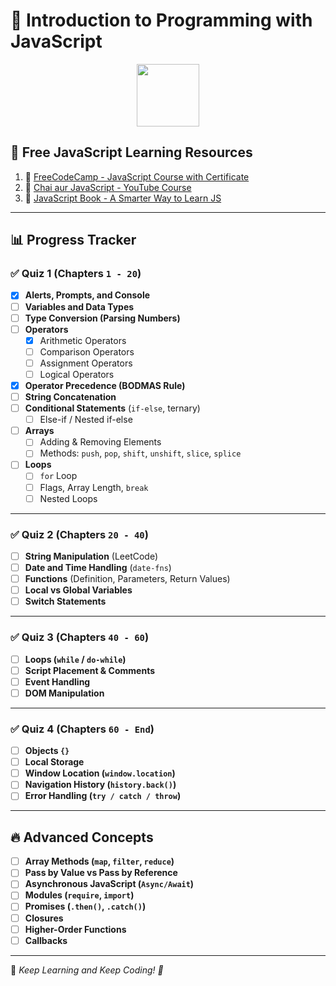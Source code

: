# 📌 Introduction to Programming with JavaScript

<p align="center">
  <img width="100" height="100" src="https://skillicons.dev/icons?i=js" />
</p>

## 🚀 Free JavaScript Learning Resources

1. 📜 [FreeCodeCamp - JavaScript Course with Certificate](https://www.freecodecamp.org/learn/javascript-algorithms-and-data-structures-v8)
2. 🎥 [Chai aur JavaScript - YouTube Course](https://youtube.com/playlist?list=PLu71SKxNbfoBuX3f4EOACle2y-tRC5Q37)
3. 📖 [JavaScript Book - A Smarter Way to Learn JS](https://github.com/shehza-d/Learning-Resources/blob/main/04.JS-Books/JavaScript-book(A-smarter-way-to-learn-JS).pdf)

---

## 📊 Progress Tracker

### ✅ **Quiz 1** (Chapters `1 - 20`)

- [x] **Alerts, Prompts, and Console**
- [ ] **Variables and Data Types**
- [ ] **Type Conversion (Parsing Numbers)**
- [ ] **Operators**
  - [x] Arithmetic Operators
  - [ ] Comparison Operators
  - [ ] Assignment Operators
  - [ ] Logical Operators
- [x] **Operator Precedence (BODMAS Rule)**
- [ ] **String Concatenation**
- [ ] **Conditional Statements** (`if-else`, ternary)
  - [ ] Else-if / Nested if-else
- [ ] **Arrays**
  - [ ] Adding & Removing Elements
  - [ ] Methods: `push`, `pop`, `shift`, `unshift`, `slice`, `splice`
- [ ] **Loops**
  - [ ] `for` Loop
  - [ ] Flags, Array Length, `break`
  - [ ] Nested Loops

---

### ✅ **Quiz 2** (Chapters `20 - 40`)

- [ ] **String Manipulation** (LeetCode)
- [ ] **Date and Time Handling** (`date-fns`)
- [ ] **Functions** (Definition, Parameters, Return Values)
- [ ] **Local vs Global Variables**
- [ ] **Switch Statements**

---

### ✅ **Quiz 3** (Chapters `40 - 60`)

- [ ] **Loops (`while` / `do-while`)**
- [ ] **Script Placement & Comments**
- [ ] **Event Handling**
- [ ] **DOM Manipulation**

---

### ✅ **Quiz 4** (Chapters `60 - End`)

- [ ] **Objects `{}`**
- [ ] **Local Storage**
- [ ] **Window Location (`window.location`)**
- [ ] **Navigation History (`history.back()`)**
- [ ] **Error Handling (`try / catch / throw`)**

---

## 🔥 Advanced Concepts

- [ ] **Array Methods (`map`, `filter`, `reduce`)**
- [ ] **Pass by Value vs Pass by Reference**
- [ ] **Asynchronous JavaScript (`Async/Await`)**
- [ ] **Modules (`require`, `import`)**
- [ ] **Promises (`.then()`, `.catch()`)**
- [ ] **Closures**
- [ ] **Higher-Order Functions**
- [ ] **Callbacks**

---

🎯 *Keep Learning and Keep Coding! 🚀*

